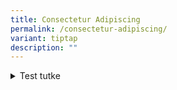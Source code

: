 ```yaml
---
title: Consectetur Adipiscing
permalink: /consectetur-adipiscing/
variant: tiptap
description: ""
---
```

<div data-type="detailGroup" class="isomer-accordion-group isomer-accordion isomer-accordion-white">
<details class="isomer-details">
<summary>Test tutke</summary>
<div data-type="detailsContent" class="isomer-details-content">
<p>perspiciatis unde omnis iste natus error sit voluptatem accusantium doloremed
ut perspiciatis unde omnis iste natus error sit voluptatem accusantium
dolorem</p>
</div>
</details>
</div>
<p></p>